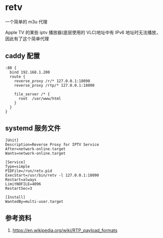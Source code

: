 # retv

一个简单的 m3u 代理

Apple TV 的某些 iptv 播放器(底层使用的 VLC)地址中有 IPv6 地址时无法播放，因此有了这个简单代理

## caddy 配置

```
:80 {
  bind 192.168.1.200
  route {
    reverse_proxy /r/* 127.0.0.1:18090
    reverse_proxy /rtp/* 127.0.0.1:18090

    file_server /* {
      root  /var/www/html
    }
  }
}
```

## systemd 服务文件

```
[Unit]
Description=Reverse Proxy for IPTV Service
After=network-online.target
Wants=network-online.target

[Service]
Type=simple
PIDFile=/run/retv.pid
ExecStart=/usr/bin/retv -l 127.0.0.1:18090
Restart=always
LimitNOFILE=4096
RestartSec=3

[Install]
WantedBy=multi-user.target
```

## 参考资料

1. https://en.wikipedia.org/wiki/RTP_payload_formats
